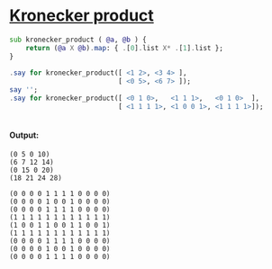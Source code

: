 [1]: https://rosettacode.org/wiki/Kronecker_product

# [Kronecker product][1]

```raku
sub kronecker_product ( @a, @b ) {
    return (@a X @b).map: { .[0].list X* .[1].list };
}
 
.say for kronecker_product([ <1 2>, <3 4> ],
                           [ <0 5>, <6 7> ]);
say '';
.say for kronecker_product([ <0 1 0>,   <1 1 1>,   <0 1 0>  ],
                           [ <1 1 1 1>, <1 0 0 1>, <1 1 1 1>]);
 
```

#### Output:
```
(0 5 0 10)
(6 7 12 14)
(0 15 0 20)
(18 21 24 28)

(0 0 0 0 1 1 1 1 0 0 0 0)
(0 0 0 0 1 0 0 1 0 0 0 0)
(0 0 0 0 1 1 1 1 0 0 0 0)
(1 1 1 1 1 1 1 1 1 1 1 1)
(1 0 0 1 1 0 0 1 1 0 0 1)
(1 1 1 1 1 1 1 1 1 1 1 1)
(0 0 0 0 1 1 1 1 0 0 0 0)
(0 0 0 0 1 0 0 1 0 0 0 0)
(0 0 0 0 1 1 1 1 0 0 0 0)
```